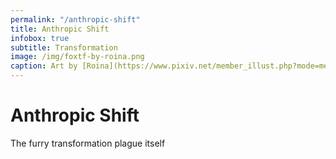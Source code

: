 ```yaml
---
permalink: "/anthropic-shift"
title: Anthropic Shift
infobox: true
subtitle: Transformation
image: /img/foxtf-by-roina.png
caption: Art by [Roina](https://www.pixiv.net/member_illust.php?mode=medium&illust_id=73111346)
---
```


# Anthropic Shift

The furry transformation plague itself